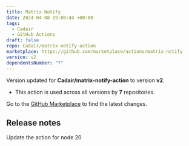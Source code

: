 ```yaml
---
title: Matrix Notify
date: 2024-04-08 19:08:44 +00:00
tags:
  - Cadair
  - GitHub Actions
draft: false
repo: Cadair/matrix-notify-action
marketplace: https://github.com/marketplace/actions/matrix-notify
version: v2
dependentsNumber: "7"
---
```



Version updated for **Cadair/matrix-notify-action** to version **v2**.
- This action is used across all versions by **7** repositories.

Go to the [GitHub Marketplace](https://github.com/marketplace/actions/matrix-notify) to find the latest changes.

## Release notes

Update the action for node 20
